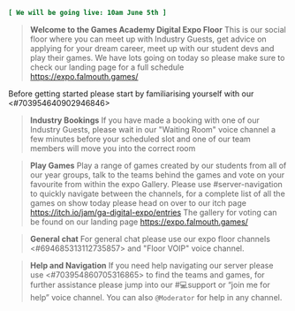 ```ini
[ We will be going live: 10am June 5th ]
```
> **Welcome to the Games Academy Digital Expo Floor**
This is our social floor where you can meet up with Industry Guests, get advice on applying for your dream career, meet up with our student devs and play their games.
We have lots going on today so please make sure to check our landing page for a full schedule <https://expo.falmouth.games/>

Before getting started please start by familiarising yourself with our <#703954640902946846>

> **Industry Bookings**
If you have made a booking with one of our Industry Guests, please wait in our  "Waiting Room" voice channel a few minutes before your scheduled slot and one of our team members will move you into the correct room

> **Play Games**
Play a range of games created by our students from all of our year groups, talk to the teams behind the games and vote on your favourite from within the expo Gallery.
Please use #server-navigation to quickly navigate between the channels, for a complete list of all the games on show today please head on over to our itch page <https://itch.io/jam/ga-digital-expo/entries>
The gallery for voting can be found on our landing page <https://expo.falmouth.games/>

> **General chat**
For general chat please use our expo floor channels <#694685313112735857> and "Floor VOIP" voice channel.

> **Help and Navigation**
If you need help navigating our server please use <#703954860705316865> to find the teams and games, for further assistance please jump into our #💻support  or “join me for help” voice channel.
You can also `@Moderator` for help in any channel.